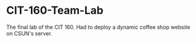 # CIT-160-Team-Lab

The final lab of the CIT 160. Had to deploy a dynamic coffee shop website on CSUN's server. 


